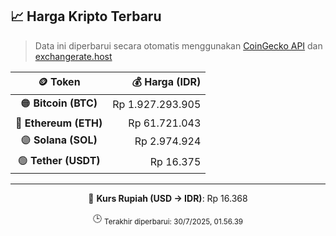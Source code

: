 

<!-- HARGA_KRIPTO -->
## 📈 Harga Kripto Terbaru

> Data ini diperbarui secara otomatis menggunakan [CoinGecko API](https://www.coingecko.com/) dan [exchangerate.host](https://exchangerate.host/)

<div align="center">

| 🪙 Token | 💰 Harga (IDR) |
|:------:|---------------:|
| 🟠 **Bitcoin (BTC)**   | Rp 1.927.293.905 |
| 🔵 **Ethereum (ETH)**  | Rp 61.721.043 |
| 🟣 **Solana (SOL)**    | Rp 2.974.924 |
| 🟢 **Tether (USDT)**   | Rp 16.375 |

---

💱 **Kurs Rupiah (USD → IDR)**: Rp 16.368

🕒 <sub>Terakhir diperbarui: 30/7/2025, 01.56.39</sub>

</div>
<!-- /HARGA_KRIPTO -->